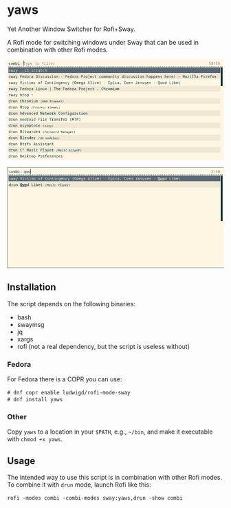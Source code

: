 # yaws

Yet Another Window Switcher for Rofi+Sway.

A Rofi mode for switching windows under Sway that can be used in combination with other Rofi modes.

![Rofi with sway and drun modes enabled](screenshots/screenshot1.png)

![Rofi with sway and drun modes enabled, filtered](screenshots/screenshot2.png)

## Installation

The script depends on the following binaries:

- bash
- swaymsg
- jq
- xargs
- rofi (not a real dependency, but the script is useless without)

### Fedora

For Fedora there is a COPR you can use:

```
# dnf copr enable ludwigd/rofi-mode-sway
# dnf install yaws
```

### Other

Copy `yaws` to a location in your `$PATH`, e.g., `~/bin`, and make it executable with `chmod +x yaws`.

## Usage

The intended way to use this script is in combination with other Rofi modes. To combine it with `drun` mode, launch Rofi like this:

```
rofi -modes combi -combi-modes sway:yaws,drun -show combi
```